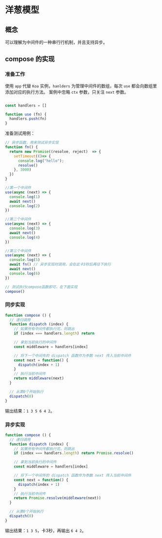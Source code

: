 # 洋葱模型

## 概念
可以理解为中间件的一种串行行机制，并且支持异步。

## compose 的实现

### 准备工作
使用 `app` 代替 `Koa` 实例，`hanlders` 为管理中间件的数组，每次 `use` 都会向数组里添加对应的执行方法。
案例中忽略 `ctx` 参数，只关注 `next` 参数。

```js

const handlers = []

function use (fn) {
  handlers.push(fn)
}

```

准备测试用例：

```js
// 异步函数，用来测试异步实现
function fn() {
  return new Promise((resolve, reject)  => {
    setTimeout(()=> {
      console.log("hello");
      resolve()
    }, 3000)
  })
}

//第一个中间件
use(async (next) => {
  console.log(1)
  await next()
  console.log(2)
})

//第二个中间件
use(async (next) => {
  console.log(3)
  await next()
  console.log(4)
})

//第三个中间件
use(async (next) => {
  console.log(5)
  await fn() // 异步实现时调用，会在此卡3秒后再往下执行
  await next()
  console.log(6)
})

// 测试执行compose函数即可，在下面实现
compose()
```

### 同步实现

```js
function compose () {
  // 递归调用
  function dispatch (index) {
    // 如果所有中间件都执行完，则跳出
    if (index === handlers.length) return

    // 拿到当前执行的中间件
    const middleware = handlers[index]

    // 将下一个中间件的 dispatch 函数作为参数 next 传入当前中间件
    const next = function() {
      dispatch(index + 1)
    }
    // 执行当前中间件
    return middleware(next)
  }

  // 从第0个开始执行
  dispatch(0)
}
```

输出结果：`1 3 5 6 4 2`。

### 异步实现

```js
function compose () {
  // 递归调用
  function dispatch (index) {
    // 如果所有中间件都执行完，则跳出
    if (index === handlers.length) return Promise.resolve()

    // 拿到当前执行的中间件
    const middleware = handlers[index]

    // 将下一个中间件的 dispatch 函数作为参数 next 传入当前中间件
    const next = function() {
      dispatch(index + 1)
    }
    // 执行当前中间件
    return Promise.resolve(middleware(next))
  }

  // 从第0个开始执行
  dispatch(0)
}
```

输出结果：`1 3 5`，卡3秒，再输出 `6 4 2`。